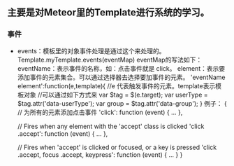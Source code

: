主要是对Meteor里的Template进行系统的学习。
--------------------------------------
### 事件
- events：模板里的对象事件处理是通过这个来处理的。
    Template.myTemplate.events(eventMap)
    eventMap的写法如下：
    eventName：表示事件的名称，如：点击事件就是 click。
    element：表示要添加事件的元素集合。可以通过选择器去选择要加事件的元素。
    'eventName element':function(e,template){
        //e 代表触发事件的元素。template表示模板对象
        //可以通过如下方式来
        var $tag = $(e.target);
        var userType = $tag.attr('data-userType');
        var group = $tag.attr('data-group');
    }
    例子：
   {
     // 为所有的元素添加点击事件
     'click': function (event) { ... },

     // Fires when any element with the 'accept' class is clicked
     'click .accept': function (event) { ... },

     // Fires when 'accept' is clicked or focused, or a key is pressed
     'click .accept, focus .accept, keypress': function (event) { ... }
   }